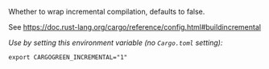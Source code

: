 Whether to wrap incremental compilation, defaults to false.

See <https://doc.rust-lang.org/cargo/reference/config.html#buildincremental>

*Use by setting this environment variable (no `Cargo.toml` setting):*
```shell
export CARGOGREEN_INCREMENTAL="1"
```

